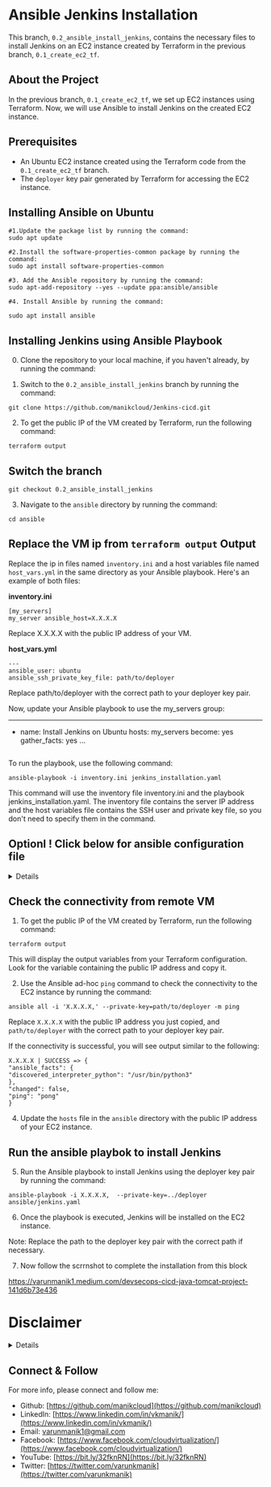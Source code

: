 # Ansible Jenkins Installation

This branch, `0.2_ansible_install_jenkins`, contains the necessary files to install Jenkins on an EC2 instance created by Terraform in the previous branch, `0.1_create_ec2_tf`. 

## About the Project

In the previous branch, `0.1_create_ec2_tf`, we set up EC2 instances using Terraform. Now, we will use Ansible to install Jenkins on the created EC2 instance.

## Prerequisites

- An Ubuntu EC2 instance created using the Terraform code from the `0.1_create_ec2_tf` branch.
- The `deployer` key pair generated by Terraform for accessing the EC2 instance.

## Installing Ansible on Ubuntu

```
#1.Update the package list by running the command:
sudo apt update

#2.Install the software-properties-common package by running the command:
sudo apt install software-properties-common

#3. Add the Ansible repository by running the command:
sudo apt-add-repository --yes --update ppa:ansible/ansible

#4. Install Ansible by running the command:

sudo apt install ansible
```

## Installing Jenkins using Ansible Playbook

0. Clone the repository to your local machine, if you haven't already, by running the command:

1. Switch to the `0.2_ansible_install_jenkins` branch by running the command:


```
git clone https://github.com/manikcloud/Jenkins-cicd.git
```
2. To get the public IP of the VM created by Terraform, run the following command:

```
terraform output
```

## Switch the branch 

```
git checkout 0.2_ansible_install_jenkins
```

3. Navigate to the `ansible` directory by running the command:

```
cd ansible
```

## Replace the VM ip from `terraform output` Output 

Replace the ip in files named `inventory.ini` and a host variables file named `host_vars.yml` in the same directory as your Ansible playbook. Here's an example of both files:

**inventory.ini**
```
[my_servers]
my_server ansible_host=X.X.X.X
```
Replace X.X.X.X with the public IP address of your VM.

**host_vars.yml**

```
---
ansible_user: ubuntu
ansible_ssh_private_key_file: path/to/deployer
```
Replace path/to/deployer with the correct path to your deployer key pair.

Now, update your Ansible playbook to use the my_servers group:

---
- name: Install Jenkins on Ubuntu
  hosts: my_servers
  become: yes
  gather_facts: yes
  ...

  ```
To run the playbook, use the following command:

```
ansible-playbook -i inventory.ini jenkins_installation.yaml
```
This command will use the inventory file inventory.ini and the playbook jenkins_installation.yaml. The inventory file contains the server IP address and the host variables file contains the SSH user and private key file, so you don't need to specify them in the command.

## Optionl ! Click below for ansible configuration file 
<details>
You can create a local Ansible configuration file, named `ansible.cfg`, in the same directory as your inventory file and playbook. This configuration file can contain custom settings for your project. Here's an example ansible.cfg file:

```
[defaults]
inventory = inventory.ini
remote_user = ubuntu
private_key_file = path/to/deployer
host_key_checking = False
retry_files_enabled = False
```
Replace path/to/deployer with the correct path to your deployer key pair.

With this configuration file in place, you can run the Ansible playbook without specifying the inventory file in the command:

```
ansible-playbook jenkins_installation.yaml

```

The ansible.cfg file tells Ansible to use the specified inventory file and settings by default, so you don't need to include them in the command.

</details>



## Check the connectivity from remote VM

1. To get the public IP of the VM created by Terraform, run the following command:

```
terraform output
```

This will display the output variables from your Terraform configuration. Look for the variable containing the public IP address and copy it.

2. Use the Ansible ad-hoc `ping` command to check the connectivity to the EC2 instance by running the command:

```
ansible all -i 'X.X.X.X,' --private-key=path/to/deployer -m ping
```

Replace `X.X.X.X` with the public IP address you just copied, and `path/to/deployer` with the correct path to your deployer key pair.

If the connectivity is successful, you will see output similar to the following:

```
X.X.X.X | SUCCESS => {
"ansible_facts": {
"discovered_interpreter_python": "/usr/bin/python3"
},
"changed": false,
"ping": "pong"
}
```
4. Update the `hosts` file in the `ansible` directory with the public IP address of your EC2 instance.

## Run the ansible playbok to install Jenkins
5. Run the Ansible playbook to install Jenkins using the deployer key pair by running the command:

```
ansible-playbook -i X.X.X.X,  --private-key=../deployer ansible/jenkins.yaml
```
6. Once the playbook is executed, Jenkins will be installed on the EC2 instance.

Note: Replace the path to the deployer key pair with the correct path if necessary.

7. Now follow the scrrnshot to complete the installation from this block 

https://varunmanik1.medium.com/devsecops-cicd-java-tomcat-project-141d6b73e436
# Disclaimer
<details>

Please note that the entire repository is owned and maintained by [Varun Kumar Manik](https://www.linkedin.com/in/vkmanik/). While every effort has been made to ensure the accuracy and reliability of the information and resources provided in this repository, Varun Kumar Manik takes full responsibility for any errors or inaccuracies that may be present.

Simplilearn is not responsible for the content or materials provided in this repository and disclaims all liability for any issues, misunderstandings, or claims that may arise from the use of the information or materials provided. By using this repository, you acknowledge that Varun Kumar Manik is solely accountable for its content, and you agree to hold Simplilearn harmless from any claims or liabilities that may arise as a result of your use or reliance on the information provided herein.

It is important to understand that this repository contains educational materials for a training course, and users are expected to apply their own judgment and discretion when utilizing the provided resources. Neither Varun Kumar Manik nor Simplilearn can guarantee specific results or outcomes from following the materials in this repository.

</details>

## Connect & Follow

For more info, please connect and follow me:

- Github: [https://github.com/manikcloud](https://github.com/manikcloud)
- LinkedIn: [https://www.linkedin.com/in/vkmanik/](https://www.linkedin.com/in/vkmanik/)
- Email: [varunmanik1@gmail.com](mailto:varunmanik1@gmail.com)
- Facebook: [https://www.facebook.com/cloudvirtualization/](https://www.facebook.com/cloudvirtualization/)
- YouTube: [https://bit.ly/32fknRN](https://bit.ly/32fknRN)
- Twitter: [https://twitter.com/varunkmanik](https://twitter.com/varunkmanik)


